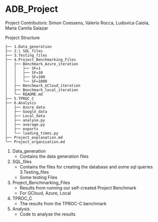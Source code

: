 # ADB_Project

Project Contributors: 
Simon Coessens, Valerio Rocca, Ludovica Caiola, Maria Camila Salazar

Project Structure 

```
├── 1.Data_generation
├── 2.\ SQL_files
├── 3.Testing_files
├── 4.Project_Benchmarking_Files
│   ├── Benchmark_Azure_iteration
│   │   ├── SF=1
│   │   ├── SF=10
│   │   ├── SF=100
│   │   └── SF=1000
│   ├── Benchmark_GCloud_iteration
│   ├── Benchmark_local_iteration
│   └── README.md
├── 5.TPROC_C
├── 6.Analysis
│   ├── Azure_data
│   ├── Google_data
│   ├── Local_data
│   ├── analyse.py
│   ├── average.py
│   ├── exports
│   └── loading_times.py
├── Project_explanation.md
└── Project_organisation.md
```

1. Data_generation
	- Contains the data generation files
2. SQL_files 
	- Contains the files for creating the database and some sql queries
3.Testing_files
	- Some testing Files
4. Project_Benchmarking_Files
	- Results from running our self-created Project Benchmark
	- For GCloud, Azure, Local
5. TPROC_C
	- The results from the TPROC-C benchmark
6. Analysis
	- Code to analyse the results

	


